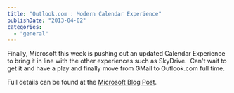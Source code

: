 ```yaml
---
title: "Outlook.com : Modern Calendar Experience"
publishDate: "2013-04-02"
categories: 
  - "general"
---
```


Finally, Microsoft this week is pushing out an updated Calendar Experience to bring it in line with the other experiences such as SkyDrive.  Can't wait to get it and have a play and finally move from GMail to Outlook.com full time.

Full details can be found at the [Microsoft Blog Post](http://blogs.office.com/b/microsoft-outlook/archive/2013/04/02/take-control-of-your-schedule-with-a-modern-calendar-experience-for-outlook-com.aspx).
